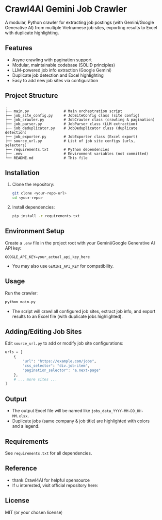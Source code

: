 # Crawl4AI Gemini Job Crawler

A modular, Python crawler for extracting job postings (with Gemini/Google Generative AI) from multiple Vietnamese job sites, exporting results to Excel with duplicate highlighting.

## Features
- Async crawling with pagination support
- Modular, maintainable codebase (SOLID principles)
- LLM-powered job info extraction (Google Gemini)
- Duplicate job detection and Excel highlighting
- Easy to add new job sites via configuration

## Project Structure
```
.
├── main.py                # Main orchestration script
├── job_site_config.py     # JobSiteConfig class (site config)
├── job_crawler.py         # JobCrawler class (crawling & pagination)
├── job_parser.py          # JobParser class (LLM extraction)
├── job_deduplicator.py    # JobDeduplicator class (duplicate detection)
├── job_exporter.py        # JobExporter class (Excel export)
├── source_url.py          # List of job site configs (urls, selectors)
├── requirements.txt       # Python dependencies
├── .env                   # Environment variables (not committed)
└── README.md              # This file
```

## Installation
1. Clone the repository:
   ```bash
   git clone <your-repo-url>
   cd <your-repo>
   ```
2. Install dependencies:
   ```bash
   pip install -r requirements.txt
   ```

## Environment Setup
Create a `.env` file in the project root with your Gemini/Google Generative AI API key:
```
GOOGLE_API_KEY=your_actual_api_key_here
```
- You may also use `GEMINI_API_KEY` for compatibility.

## Usage
Run the crawler:
```bash
python main.py
```
- The script will crawl all configured job sites, extract job info, and export results to an Excel file (with duplicate jobs highlighted).

## Adding/Editing Job Sites
Edit `source_url.py` to add or modify job site configurations:
```python
urls = [
    {
        "url": "https://example.com/jobs",
        "css_selector": "div.job-item",
        "pagination_selector": "a.next-page"
    },
    # ... more sites ...
]
```

## Output
- The output Excel file will be named like `jobs_data_YYYY-MM-DD_HH-MM.xlsx`.
- Duplicate jobs (same company & job title) are highlighted with colors and a legend.

## Requirements
See `requirements.txt` for all dependencies.

## Reference

- thank Crawl4AI for helpful opensource 
- If u interested, visit official repository here: 

## License
MIT (or your chosen license)